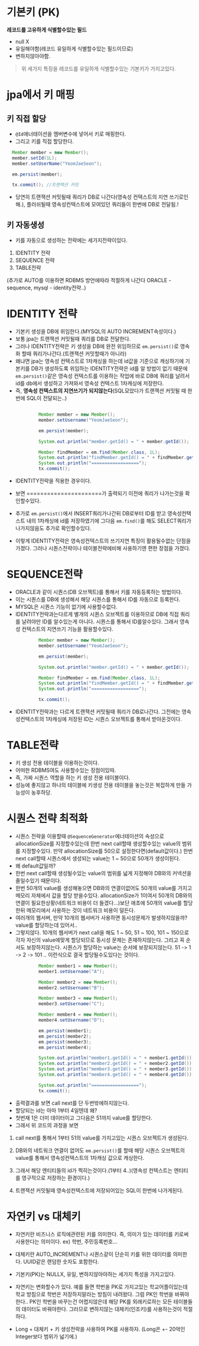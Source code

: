 # 기본키 (PK)

**레코드를 고유하게 식별할수있는 필드**

- null X
- 유일해야함(레코드 유일하게 식별할수있는 필드이므로)
- 변하지않아야함.

> 위 세가지 특징을 레코드를 유일하게 식별할수있는 기본키가 가지고있다.

# jpa에서 키 매핑

## 키 직접 할당

- `@Id`애너테이션을 멤버변수에 넣어서 키로 매핑한다.
- 그리고 키를 직접 할당한다.

```java
  Member member = new Member();
  member.setId(1L);
  member.setUserName("YeomJaeSeon");

  em.persist(member);

  tx.commit(); //트랜잭션 커밋
```

- 당연히 트랜잭션 커밋될때 쿼리가 DB로 나간다(영속성 컨텍스트의 지연 쓰기로인해.), 플러쉬될때 영속성컨텍스트에 모여있던 쿼리들이 한번에 DB로 전달됨.!

## 키 자동생성

- 키를 자동으로 생성하는 전략에는 세가지전략이있다.

1. IDENTITY 전략
2. SEQUENCE 전략
3. TABLE전략

(추가로 AUTO를 이용하면 RDBMS 방언에따라 적절하게 나간다 ORACLE - sequence, mysql - identity전략..)

# IDENTITY 전략

- 기본키 생성을 DB에 위임한다.(MYSQL의 AUTO INCREMENT속성이다.)
- 보통 jpa는 트랜잭션 커밋될때 쿼리를 DB로 전달한다.
- 그러나 IDENTITY전략은 키 생성을 DB에 완전 위임하므로 `em.persist()`로 영속화 할때 쿼리가나간다.(트랜잭션 커밋할때가 아니라)
- 왜냐면 jpa는 영속성 컨텍스트로 1차캐싱을 하는데 id값을 기준으로 캐싱하기에 기본키를 DB가 생성하도록 위임하는 IDENTITY전략은 id를 알 방법이 없기 때문에 `em.persist()`같은 영속성 컨텍스트를 이용하는 작업에 바로 DB에 쿼리를 날려서 id를 db에서 생성하고 가져와서 영속성 컨텍스트 1차캐싱에 저장한다.
- 즉, **영속성 컨텍스트의 지연쓰기가 되지않는다**(SQL모았다가 트랜잭션 커밋될 때 한번에 SQL이 전달되는..)

```java

            Member member = new Member();
            member.setUsername("YeomJaeSeon");

            em.persist(member);

            System.out.println("member.getId() = " + member.getId());

            Member findMember = em.find(Member.class, 1L);
            System.out.println("findMember.getId() = " + findMember.getId());
            System.out.println("==================");
            tx.commit();
```

- IDENTITY전략을 적용한 경우이다.
- 보면 ======================가 출력되기 이전에 쿼리가 나가는것을 확인할수있다.
- 추가로 `em.persist()`에서 INSERT쿼리가나간뒤 DB로부터 ID를 받고 영속성컨택스트 내의 1차캐싱에 id를 저장하였기에 그다음 `em.find()`를 해도 SELECT쿼리가 나가지않음도 추가로 확인할수있다.

- 이렇게 IDENTITY전략은 영속성컨텍스트의 쓰기지연 특징이 활용될수없는 단점을 가졌다. 그러나 시퀀스전략이나 테이블전략에비해 사용하기엔 편한 장점을 가졌다.

# SEQUENCE전략

- ORACLE과 같이 시퀀스(DB 오브젝트)를 통해서 키를 자동등록하는 방법이다.
- 이는 시퀀스를 DB에 생성해서 해당 시퀀스를 통해서 ID를 자동으로 등록한다.
- MYSQL은 시퀀스 기능이 없기에 사용할수없다.
- IDENTITY전략과는다르게 별개의 시퀀스 오브젝트를 이용하므로 DB에 직접 쿼리를 날려야만 ID를 알수있는게 아니다. 시퀀스를 통해서 ID를알수있다. 그래서 영속성 컨텍스트의 지연쓰기 기능을 활용할수있다.

```java
            Member member = new Member();
            member.setUsername("YeomJaeSeon");

            em.persist(member);

            System.out.println("member.getId() = " + member.getId());

            Member findMember = em.find(Member.class, 1L);
            System.out.println("findMember.getId() = " + findMember.getId());
            System.out.println("==================");

            tx.commit();
```

- IDENTITY전략과는 다르게 트랜잭션 커밋될때 쿼리가 DB로나간다. 그전에는 영속성컨텍스트의 1차캐싱에 저장된 ID는 시퀀스 오브젝트를 통해서 받아온것이다.

# TABLE전략

- 키 생성 전용 테이블을 이용하는것이다.
- 어떠한 RDBMS여도 사용할수있는 장점이있따.
- 즉, 가짜 시퀀스 역할을 하는 키 생성 전용 테이블이다.
- 성능에 좋지않고 하나의 테이블에 키생성 전용 테이블을 놓는것은 복잡하게 만들 가능성이 농후하당.

# 시퀀스 전략 최적화

- 시퀀스 전략을 이용할때 `@SequenceGenerator`에너테이션의 속성으로 allocationSize를 지정할수있는데 한번 next call할때 생성할수있는 value의 범위를 지정할수있다. 만약 allocationSize를 50으로 설정한다면(default값이다.) 한번 next call할때 시퀀스에서 생성되는 value는 1 ~ 50으로 50개가 생성이된다.
- 왜 default값일까?
- 한번 next call할때 생성될수있는 value의 범위를 넓게 지정해야 DB와의 커넥션을 줄일수있기 때문이다.
- 한번 50개의 value를 생성해놓으면 DB와의 연결이없어도 50개의 value를 가지고 메모리 자체에서 값을 할당 받을수있다. allocationSize가 1이여서 50개의 DB와의 연결이 필요한상황(네트워크 비용이 더 들겠다...)보단 애초에 50개의 value를 할당한뒤 메모리에서 사용하는 것이 네트워크 비용이 덜든다.
- 여러개의 웹서버, 만약 10개의 웹서버가 사용하면 동시성문제가 발생하지않을까? value를 할당하는데 있어서..
- 그렇지않다. 10개의 웹서버가 next call을 해도 1 ~ 50, 51 ~ 100, 101 ~ 150으로 각자 자신의 value에맞게 할당되므로 동시성 문제는 존재하지않는다. 그리고 꼭 순서도 보장하지않는다. 시퀀스가 할당하는 value는 순서에 보장되지않는다. 51 -> 1 -> 2 -> 101 .. 이런식으로 결국 할당될수도있다는 것이다.

```java
            Member member1 = new Member();
            member1.setUsername("A");

            Member member2 = new Member();
            member2.setUsername("B");

            Member member3 = new Member();
            member3.setUsername("C");

            Member member4 = new Member();
            member4.setUsername("D");

            em.persist(member1);
            em.persist(member2);
            em.persist(member3);
            em.persist(member4);

            System.out.println("member1.getId() = " + member1.getId());
            System.out.println("member2.getId() = " + member2.getId());
            System.out.println("member3.getId() = " + member3.getId());
            System.out.println("member4.getId() = " + member4.getId());

            System.out.println("==================");
            tx.commit();
```

- 출력결과를 보면 call next를 단 두번밖에하지않는다.
- 할당되는 id는 아마 1부터 4일텐데 왜?
- 첫번재 1은 더미 데이터이고 그다음은 51까지 value를 할당한다.
- 그래서 위 코드의 과정을 보면

1. call next를 통해서 1부터 51의 value를 가지고있는 시퀀스 오브젝트가 생성된다.
2. DB와의 네트워크 연결이 없어도 `em.persist()`를 할때 해당 시퀀스 오브젝트의 value를 통해서 영속성컨텍스트의 1차캐싱 값으로 캐싱한다.

3. 그래서 해당 엔티티들의 id가 찍히는것이다.(1부터 4..)(영속성 컨텍스트는 엔티티를 영구적으로 저장하는 환경이다.)

4. 트랜잭션 커밋될때 영속성컨텍스트에 저장되어있는 SQL이 한번에 나가게된다.

# 자연키 vs 대체키

- 자연키란 비즈니스 로직에관련된 키를 의미한다. 즉, 의미가 있는 데이터를 키로써 사용한다는 의미이다. ex) 학번, 주민등록번호...

- 대체키란 AUTO_INCREMENT나 시퀀스같이 단순히 키를 위한 데이터를 의미한다. UUID같은 랜덤한 숫자도 포함한다.

- 기본키(PK)는 NULLX, 유일, 변하지않아야하는 세가지 특성을 가지고있다.

- 자연키는 변화할수가 있다. 예를 들면 학번을 PK로 가지고있는 학교어플이있는데 학교 방침으로 학번은 저장하지말라는 방침이 내려왔다. 그럼 PK인 학번을 바꿔야한다.. PK인 학번을 바꾸는건 어렵지않은데 해당 PK를 외래키로하는 모든 테이블들의 데이터도 바꿔야한다. 그러므로 변하지않는 대체키(인조키)를 사용하는것이 적절하다.
- Long + 대체키 + 키 생성전략을 사용하여 PK를 사용하자.
  (Long은 +- 20억인 Integer보다 범위가 넓기에.)
